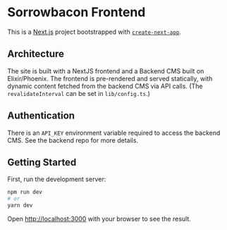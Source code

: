# Sorrowbacon Frontend
This is a [Next.js](https://nextjs.org/) project bootstrapped with [`create-next-app`](https://github.com/vercel/next.js/tree/canary/packages/create-next-app).

## Architecture

The site is built with a NextJS frontend and a Backend CMS built on Elixir/Phoenix.
The frontend is pre-rendered and served statically, with dynamic content fetched
from the backend CMS via API calls. (The `revalidateInterval` can be set in `lib/config.ts`.)

## Authentication

There is an `API_KEY` environment variable required to access the backend CMS. See the backend repo for more details.

## Getting Started

First, run the development server:

```bash
npm run dev
# or
yarn dev
```

Open [http://localhost:3000](http://localhost:3000) with your browser to see the result.
